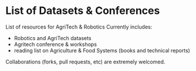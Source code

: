 # List of Datasets & Conferences
List of resources for AgriTech & Robotics
Currently includes:
+ Robotics and AgriTech datasets
+ Agritech conference & workshops
+ reading list on Agriculture & Food Systems (books and technical reports)


Collaborations (forks, pull requests, etc) are extremely welcomed.

